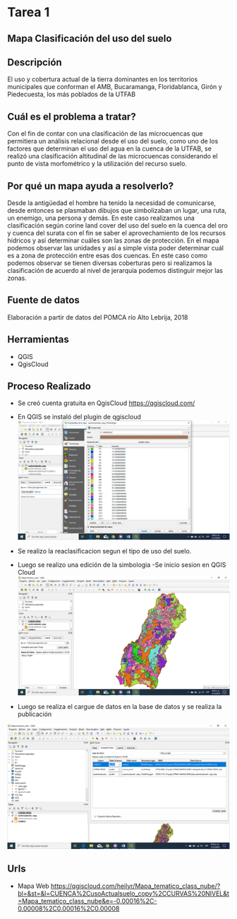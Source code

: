 # Tarea 1

## Mapa Clasificación del uso del suelo

## Descripción

El uso y cobertura actual de la tierra dominantes en los territorios municipales que conforman el AMB, Bucaramanga, Floridablanca, Girón y Piedecuesta, los más poblados de la UTFAB

##  Cuál es el problema a tratar?

Con el fin de contar con una clasificación de las microcuencas que permitiera un análisis relacional desde el uso del suelo, como uno de los factores que determinan el uso del agua en la cuenca de la UTFAB, se realizó una clasificación altitudinal de las microcuencas considerando el punto de vista morfométrico y la utilización del recurso suelo. 

##  Por qué un mapa ayuda a resolverlo?

Desde la antigüedad el hombre ha tenido la necesidad de comunicarse, desde entonces se plasmaban dibujos que simbolizaban un lugar, una ruta, un enemigo, una persona y demás. En este caso realizamos una clasificación según corine land cover del uso del suelo en la cuenca del oro  y cuenca del surata con el fin se saber el aprovechamiento de los recursos hídricos y así determinar cuáles son las zonas de protección. En el mapa podemos observar las unidades y así a simple vista poder determinar cuál es a zona de protección entre esas dos cuencas. En este caso como podemos observar se tienen diversas coberturas pero si realizamos la clasificación de acuerdo al nivel de jerarquía podemos distinguir mejor las zonas.

## Fuente de datos

Elaboración a partir de datos del POMCA río Alto Lebrija, 2018

##  Herramientas

- QGIS
- QgisCloud

##  Proceso Realizado

- Se creó cuenta gratuita en QgisCloud https://qgiscloud.com/
- En QGIS se instaló del plugin de qgiscloud
![img1](Imagenes/Clasificacion.png)

- Se realizo la reaclasificacion segun el tipo de uso del suelo.
- Luego se realizo una edición de la simbologia
-Se inicio sesion en QGIS Cloud
![img2](Imagenes/VisualizacionCapas.png)

- Luego se realiza el cargue de datos en la base de datos y se realiza la publicación

![img3](Imagenes/CargaDatos.png)

##  Urls

- Mapa Web https://qgiscloud.com/heilyr/Mapa_tematico_class_nube/?bl=&st=&l=CUENCA%2CusoActualsuelo_copy%2CCURVAS%20NIVEL&t=Mapa_tematico_class_nube&e=-0.00016%2C-0.00008%2C0.00016%2C0.00008




